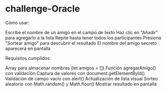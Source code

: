 # challenge-Oracle

Cómo usar:

Escribe el nombre de un amigo en el campo de texto
Haz clic en "Añadir" para agregarlo a la lista
Repite hasta tener todos los participantes
Presiona "Sortear amigo" para descubrir el resultado
El nombre del amigo secreto aparecerá en pantalla

Requisitos cumplidos:

Array para almacenar nombres (let amigos = [])
Función agregarAmigo() con validación
Captura de valores con document.getElementById()
Validación de campo vacío con alert()
Actualización de lista visual
Sorteo aleatorio con Math.random() y Math.floor()
Mostrar resultado en pantalla


